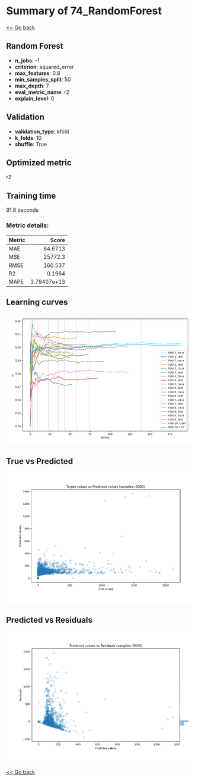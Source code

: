# Summary of 74_RandomForest

[<< Go back](../README.md)


## Random Forest
- **n_jobs**: -1
- **criterion**: squared_error
- **max_features**: 0.8
- **min_samples_split**: 50
- **max_depth**: 7
- **eval_metric_name**: r2
- **explain_level**: 0

## Validation
 - **validation_type**: kfold
 - **k_folds**: 10
 - **shuffle**: True

## Optimized metric
r2

## Training time

91.8 seconds

### Metric details:
| Metric   |           Score |
|:---------|----------------:|
| MAE      |    64.6713      |
| MSE      | 25772.3         |
| RMSE     |   160.537       |
| R2       |     0.1964      |
| MAPE     |     3.79407e+13 |



## Learning curves
![Learning curves](learning_curves.png)
## True vs Predicted

![True vs Predicted](true_vs_predicted.png)


## Predicted vs Residuals

![Predicted vs Residuals](predicted_vs_residuals.png)



[<< Go back](../README.md)
